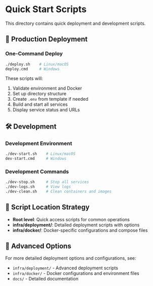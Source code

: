 # Quick Start Scripts

This directory contains quick deployment and development scripts.

## 🚀 Production Deployment

### One-Command Deploy
```bash
./deploy.sh    # Linux/macOS
deploy.cmd     # Windows
```

These scripts will:
1. Validate environment and Docker
2. Set up directory structure
3. Create `.env` from template if needed
4. Build and start all services
5. Display service status and URLs

## 🛠️ Development

### Development Environment
```bash
./dev-start.sh    # Linux/macOS
dev-start.cmd     # Windows
```

### Development Commands
```bash
./dev-stop.sh     # Stop all services
./dev-logs.sh     # View logs
./dev-clean.sh    # Clean containers and images
```

## 📁 Script Location Strategy

- **Root level**: Quick access scripts for common operations
- **infra/deployment/**: Detailed deployment scripts with options
- **infra/docker/**: Docker-specific configurations and compose files

## 🔧 Advanced Options

For more detailed deployment options and configurations, see:
- `infra/deployment/` - Advanced deployment scripts
- `infra/docker/` - Docker configurations and environment files
- `docs/` - Detailed documentation

